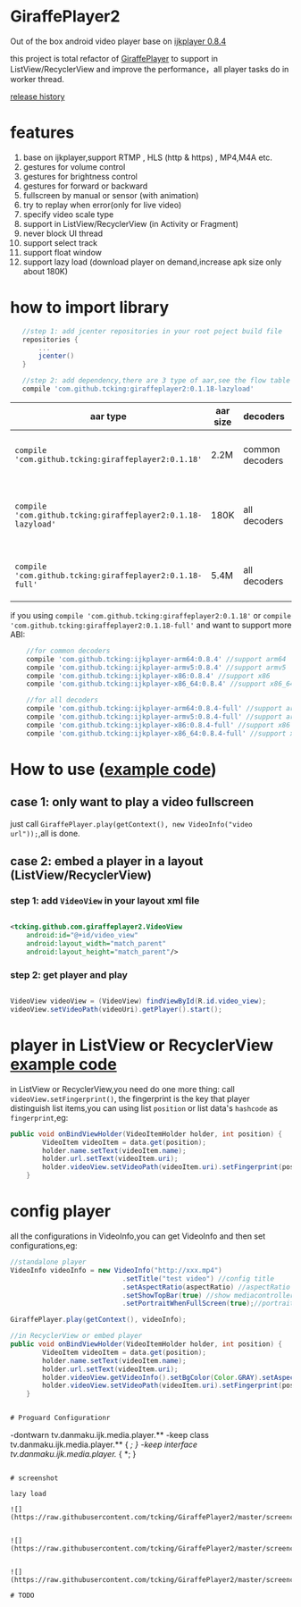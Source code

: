 # GiraffePlayer2

Out of the box android video player base on [ijkplayer 0.8.4](https://github.com/Bilibili/ijkplayer)

this project is total refactor of [GiraffePlayer](https://github.com/tcking/GiraffePlayer/) to support in ListView/RecyclerView and improve the performance，all player tasks do in worker thread.

[release history](https://github.com/tcking/GiraffePlayer2/blob/master/VERSIONS.md)


# features
1. base on ijkplayer,support RTMP , HLS (http & https) , MP4,M4A etc.
2. gestures for volume control
3. gestures for brightness control
4. gestures for forward or backward
5. fullscreen by manual or sensor (with animation)
6. try to replay when error(only for live video)
7. specify video scale type
8. support in ListView/RecyclerView (in Activity or Fragment)
9. never block UI thread
10. support select track
11. support float window
12. support lazy load (download player on demand,increase apk size only about 180K)

# how to import library
 ``` gradle
    //step 1: add jcenter repositories in your root poject build file
    repositories {
        ...
        jcenter()
    }

    //step 2: add dependency,there are 3 type of aar,see the flow table
    compile 'com.github.tcking:giraffeplayer2:0.1.18-lazyload'

 ```

aar type|aar size|decoders|support abi
----|-----|-----|----
`compile 'com.github.tcking:giraffeplayer2:0.1.18'`| 2.2M |common decoders|default armeabi，can add manually
`compile 'com.github.tcking:giraffeplayer2:0.1.18-lazyload'`| 180K| all decoders|download player(so files) on demand by device abi
`compile 'com.github.tcking:giraffeplayer2:0.1.18-full'`| 5.4M | all decoders|default armeabi，can add manually


if you using `compile 'com.github.tcking:giraffeplayer2:0.1.18'` or `compile 'com.github.tcking:giraffeplayer2:0.1.18-full'` and want to support more ABI:


``` gradle
    //for common decoders
    compile 'com.github.tcking:ijkplayer-arm64:0.8.4' //support arm64
    compile 'com.github.tcking:ijkplayer-armv5:0.8.4' //support armv5
    compile 'com.github.tcking:ijkplayer-x86:0.8.4' //support x86
    compile 'com.github.tcking:ijkplayer-x86_64:0.8.4' //support x86_64

    //for all decoders
    compile 'com.github.tcking:ijkplayer-arm64:0.8.4-full' //support arm64
    compile 'com.github.tcking:ijkplayer-armv5:0.8.4-full' //support armv5
    compile 'com.github.tcking:ijkplayer-x86:0.8.4-full' //support x86
    compile 'com.github.tcking:ijkplayer-x86_64:0.8.4-full' //support x86_64

```



# How to use ([example code](https://github.com/tcking/GiraffePlayer2/blob/master/app/src/main/java/tcking/github/com/giraffeplayer/example/MainFragment.java))
## case 1: only want to play a video fullscreen
just call `GiraffePlayer.play(getContext(), new VideoInfo("video url"));`,all is done.

## case 2: embed a player in a layout (ListView/RecyclerView)
### step 1: add `VideoView` in your layout xml file
``` xml

<tcking.github.com.giraffeplayer2.VideoView
    android:id="@+id/video_view"
    android:layout_width="match_parent"
    android:layout_height="match_parent"/>

```

### step 2: get player and play
``` java

VideoView videoView = (VideoView) findViewById(R.id.video_view);
videoView.setVideoPath(videoUri).getPlayer().start();


```

# player in ListView or RecyclerView [example code](https://github.com/tcking/GiraffePlayer2/blob/master/app/src/main/java/tcking/github/com/giraffeplayer/example/ListExampleActivity.java)
in ListView or RecyclerView,you need do one more thing: call `videoView.setFingerprint()`,
the fingerprint is the key that player distinguish list items,you can using list `position` or list data's `hashcode` as `fingerprint`,eg:

``` java
public void onBindViewHolder(VideoItemHolder holder, int position) {
        VideoItem videoItem = data.get(position);
        holder.name.setText(videoItem.name);
        holder.url.setText(videoItem.uri);
        holder.videoView.setVideoPath(videoItem.uri).setFingerprint(position);// or using:setFingerprint(videoItem.hashCode())
    }

```

# config player
all the configurations in VideoInfo,you can get VideoInfo and then set configurations,eg:
``` java
//standalone player
VideoInfo videoInfo = new VideoInfo("http://xxx.mp4")
                            .setTitle("test video") //config title
                            .setAspectRatio(aspectRatio) //aspectRatio
                            .setShowTopBar(true) //show mediacontroller top bar
                            .setPortraitWhenFullScreen(true);//portrait when full screen

GiraffePlayer.play(getContext(), videoInfo);

//in RecyclerView or embed player
public void onBindViewHolder(VideoItemHolder holder, int position) {
        VideoItem videoItem = data.get(position);
        holder.name.setText(videoItem.name);
        holder.url.setText(videoItem.uri);
        holder.videoView.getVideoInfo().setBgColor(Color.GRAY).setAspectRatio(VideoInfo.AR_MATCH_PARENT);//config player
        holder.videoView.setVideoPath(videoItem.uri).setFingerprint(position);
    }


# Proguard Configurationr

```
-dontwarn tv.danmaku.ijk.media.player.**
-keep class tv.danmaku.ijk.media.player.** { *; }
-keep interface tv.danmaku.ijk.media.player.* { *; }
```

# screenshot

lazy load

![](https://raw.githubusercontent.com/tcking/GiraffePlayer2/master/screencap/s5.gif)


![](https://raw.githubusercontent.com/tcking/GiraffePlayer2/master/screencap/s6.gif)


![](https://raw.githubusercontent.com/tcking/GiraffePlayer2/master/screencap/s7.gif)

# TODO